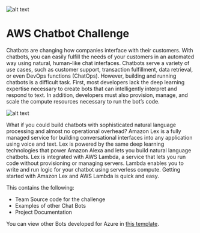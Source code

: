 ![alt text][aws]
# AWS Chatbot Challenge
Chatbots are changing how companies interface with their customers. With chatbots, you can easily fulfill the needs of your customers in an automated way using natural, human-like chat interfaces. Chatbots serve a variety of use cases, such as customer support, transaction fulfillment, data retrieval, or even DevOps functions (ChatOps).
However, building and running chatbots is a difficult task. First, most developers lack the deep learning expertise necessary to create bots that can intelligently interpret and respond to text. In addition, developers must also provision, manage, and scale the compute resources necessary to run the bot’s code.

![alt text][chat]

What if you could build chatbots with sophisticated natural language processing and almost no operational overhead? Amazon Lex is a fully managed service for building conversational interfaces into any application using voice and text. Lex is powered by the same deep learning technologies that power Amazon Alexa and lets you build natural language chatbots. Lex is integrated with AWS Lambda, a service that lets you run code without provisioning or managing servers. Lambda enables you to write and run logic for your chatbot using serverless compute. Getting started with Amazon Lex and AWS Lambda is quick and easy.


This contains the following:

+   Team Source code for the challenge
+	Examples of other Chat Bots
+	Project Documentation

You can view other Bots developed for Azure in <a href="https://github.com/bentowner/edgar">this template</a>.

[aws]: https://bentowner.blob.core.windows.net/images/EPS.png?raw=true "AWS Chatbot Challenge"
[chat]: https://bentowner.blob.core.windows.net/images/awschatbot2.png?raw=true "AWS Chatbot Structure"
